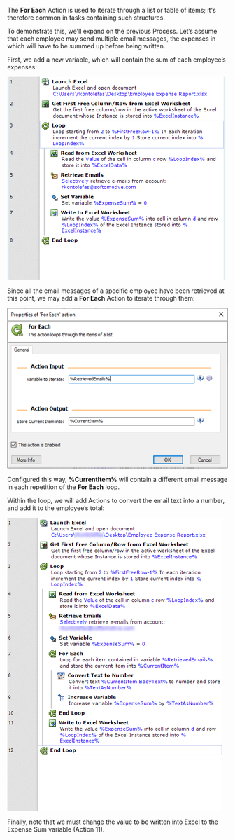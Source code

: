 The **For Each** Action is used to iterate through a list or table of items; it's therefore common in tasks containing such structures.

To demonstrate this, we'll expand on the previous Process. Let’s assume that each employee may send multiple email messages, the expenses in which will have to be summed up before being written.

First, we add a new variable, which will contain the sum of each employee’s expenses:
 


![workspace loop example continued 2](..\media\workspace-loop-example-continued-2.png)

Since all the email messages of a specific employee have been retrieved at this point, we may add a **For Each** Action to iterate through them:
 


![for each loop action properties continued](..\media\for-each-loop-action-properties-continued.png)

Configured this way, **%CurrentItem%** will contain a different email message in each repetition of the **For Each** loop.

Within the loop, we will add Actions to convert the email text into a number, and add it to the employee’s total:
 


![for each loop example workspace continued](..\media\for-each-loop-example-workspace-continued.png)

Finally, note that we must change the value to be written into Excel to the Expense Sum variable (Action 11).

